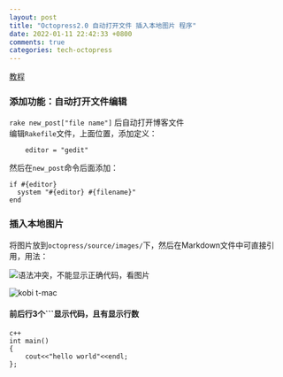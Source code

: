 ```yaml
---
layout: post
title: "Octopress2.0 自动打开文件 插入本地图片 程序"
date: 2022-01-11 22:42:33 +0800
comments: true
categories: tech-octopress
---
```


[教程](http://blog.lessfun.com/blog/2013/12/05/config-the-octopress-blog-after-deployed/)  

### 添加功能：自动打开文件编辑
`rake new_post["file name"]` 后自动打开博客文件  
编辑`Rakefile`文件，上面位置，添加定义：  
```
	editor = "gedit"
```
然后在`new_post`命令后面添加：  
```
if #{editor}
  system "#{editor} #{filename}"
end
```
	  	  
### 插入本地图片
将图片放到`octopress/source/images/`下，然后在Markdown文件中可直接引用，用法：  

![语法冲突，不能显示正确代码，看图片](https://qiuhaidong.github.io/images/%E8%87%AA%E5%8A%A8%E6%89%93%E5%BC%80-%E6%9C%AC%E5%9C%B0%E5%9B%BE%E7%89%87-%E7%A8%8B%E5%BA%8F.png)

![kobi t-mac](https://qiuhaidong.github.io/images/%E9%BA%A6%E8%BF%AA%E7%A7%91%E6%AF%94.jpg)

#### 前后行3个```显示代码，且有显示行数
 
```
c++
int main()
{
	cout<<"hello world"<<endl;
};

```

